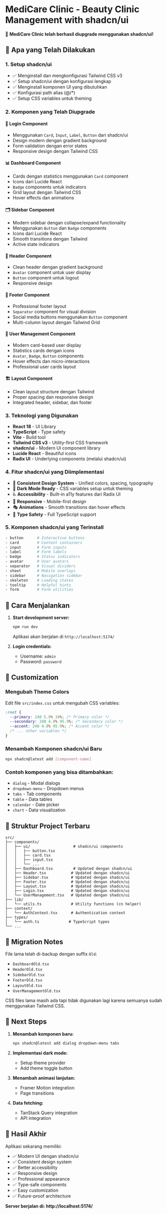 # MediCare Clinic - Beauty Clinic Management with shadcn/ui

🎉 **MediCare Clinic telah berhasil diupgrade menggunakan shadcn/ui!**

## 🚀 Apa yang Telah Dilakukan

### 1. **Setup shadcn/ui**

- ✅ Menginstall dan mengkonfigurasi Tailwind CSS v3
- ✅ Setup shadcn/ui dengan konfigurasi lengkap
- ✅ Menginstall komponen UI yang dibutuhkan
- ✅ Konfigurasi path alias (@/\*)
- ✅ Setup CSS variables untuk theming

### 2. **Komponen yang Telah Diupgrade**

#### 🔐 **Login Component**

- Menggunakan `Card`, `Input`, `Label`, `Button` dari shadcn/ui
- Design modern dengan gradient background
- Form validation dengan error states
- Responsive design dengan Tailwind CSS

#### 📊 **Dashboard Component**

- Cards dengan statistics menggunakan `Card` component
- Icons dari Lucide React
- `Badge` components untuk indicators
- Grid layout dengan Tailwind CSS
- Hover effects dan animations

#### 🗂️ **Sidebar Component**

- Modern sidebar dengan collapse/expand functionality
- Menggunakan `Button` dan `Badge` components
- Icons dari Lucide React
- Smooth transitions dengan Tailwind
- Active state indicators

#### 🎯 **Header Component**

- Clean header dengan gradient background
- `Avatar` component untuk user display
- `Button` component untuk logout
- Responsive design

#### 🦶 **Footer Component**

- Professional footer layout
- `Separator` component for visual division
- Social media buttons menggunakan `Button` component
- Multi-column layout dengan Tailwind Grid

#### 👥 **User Management Component**

- Modern card-based user display
- Statistics cards dengan icons
- `Avatar`, `Badge`, `Button` components
- Hover effects dan micro-interactions
- Professional user cards layout

#### 🏗️ **Layout Component**

- Clean layout structure dengan Tailwind
- Proper spacing dan responsive design
- Integrated header, sidebar, dan footer

### 3. **Teknologi yang Digunakan**

- **React 18** - UI Library
- **TypeScript** - Type safety
- **Vite** - Build tool
- **Tailwind CSS v3** - Utility-first CSS framework
- **shadcn/ui** - Modern UI component library
- **Lucide React** - Beautiful icons
- **Radix UI** - Underlying components (melalui shadcn/ui)

### 4. **Fitur shadcn/ui yang Diimplementasi**

- 🎨 **Consistent Design System** - Unified colors, spacing, typography
- 🌙 **Dark Mode Ready** - CSS variables setup untuk theming
- ♿ **Accessibility** - Built-in a11y features dari Radix UI
- 📱 **Responsive** - Mobile-first design
- 🎭 **Animations** - Smooth transitions dan hover effects
- 🎯 **Type Safety** - Full TypeScript support

### 5. **Komponen shadcn/ui yang Terinstall**

```bash
- button      # Interactive buttons
- card        # Content containers
- input       # Form inputs
- label       # Form labels
- badge       # Status indicators
- avatar      # User avatars
- separator   # Visual dividers
- sheet       # Mobile overlays
- sidebar     # Navigation sidebar
- skeleton    # Loading states
- tooltip     # Helpful hints
- form        # Form utilities
```

## 🎯 **Cara Menjalankan**

1. **Start development server:**

   ```bash
   npm run dev
   ```

   Aplikasi akan berjalan di `http://localhost:5174/`

2. **Login credentials:**
   - Username: `admin`
   - Password: `password`

## 🎨 **Customization**

### Mengubah Theme Colors

Edit file `src/index.css` untuk mengubah CSS variables:

```css
:root {
  --primary: 240 5.9% 10%; /* Primary color */
  --secondary: 240 4.8% 95.9%; /* Secondary color */
  --accent: 240 4.8% 95.9%; /* Accent color */
  /* ... other variables */
}
```

### Menambah Komponen shadcn/ui Baru

```bash
npx shadcn@latest add [component-name]
```

### Contoh komponen yang bisa ditambahkan:

- `dialog` - Modal dialogs
- `dropdown-menu` - Dropdown menus
- `tabs` - Tab components
- `table` - Data tables
- `calendar` - Date picker
- `chart` - Data visualization

## 📁 **Struktur Project Terbaru**

```
src/
├── components/
│   ├── ui/                   # shadcn/ui components
│   │   ├── button.tsx
│   │   ├── card.tsx
│   │   ├── input.tsx
│   │   └── ...
│   ├── Dashboard.tsx         # Updated dengan shadcn/ui
│   ├── Header.tsx           # Updated dengan shadcn/ui
│   ├── Sidebar.tsx          # Updated dengan shadcn/ui
│   ├── Footer.tsx           # Updated dengan shadcn/ui
│   ├── Layout.tsx           # Updated dengan shadcn/ui
│   ├── Login.tsx            # Updated dengan shadcn/ui
│   └── UserManagement.tsx   # Updated dengan shadcn/ui
├── lib/
│   └── utils.ts             # Utility functions (cn helper)
├── context/
│   └── AuthContext.tsx      # Authentication context
├── types/
│   └── auth.ts             # TypeScript types
└── ...
```

## 🔄 **Migration Notes**

File lama telah di-backup dengan suffix `Old`:

- `DashboardOld.tsx`
- `HeaderOld.tsx`
- `SidebarOld.tsx`
- `FooterOld.tsx`
- `LayoutOld.tsx`
- `UserManagementOld.tsx`

CSS files lama masih ada tapi tidak digunakan lagi karena semuanya sudah menggunakan Tailwind CSS.

## 🚀 **Next Steps**

1. **Menambah komponen baru:**

   ```bash
   npx shadcn@latest add dialog dropdown-menu tabs
   ```

2. **Implementasi dark mode:**

   - Setup theme provider
   - Add theme toggle button

3. **Menambah animasi lanjutan:**

   - Framer Motion integration
   - Page transitions

4. **Data fetching:**
   - TanStack Query integration
   - API integration

## 🎉 **Hasil Akhir**

Aplikasi sekarang memiliki:

- ✅ Modern UI dengan shadcn/ui
- ✅ Consistent design system
- ✅ Better accessibility
- ✅ Responsive design
- ✅ Professional appearance
- ✅ Type-safe components
- ✅ Easy customization
- ✅ Future-proof architecture

**Server berjalan di: http://localhost:5174/**
